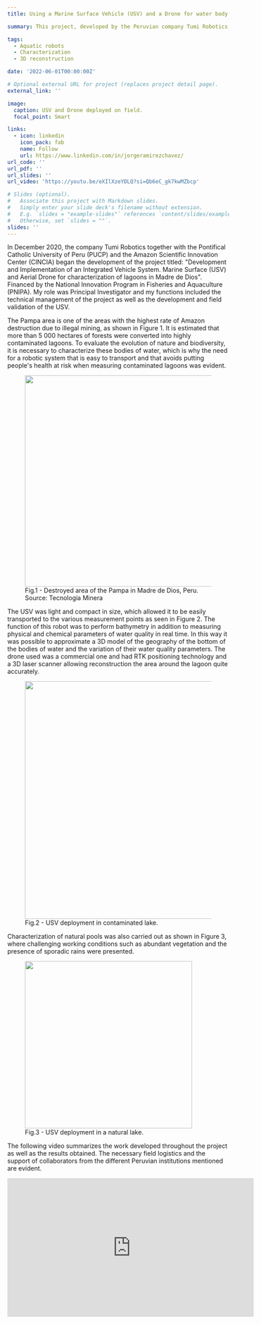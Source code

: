 ```yaml
---
title: Using a Marine Surface Vehicle (USV) and a Drone for water body characterization in the Amazon.

summary: This project, developed by the Peruvian company Tumi Robotics, seeks to combat pollution in the Amazon caused by illegal mining activities using a robotic solution composed of a surface aquatic robot and a drone. Using specialized sensors, it is sought to diagnose contaminated water bodies so that local institutions can propose solution alternatives.

tags:
  - Aquatic robots
  - Characterization
  - 3D reconstruction

date: '2022-06-01T00:00:00Z'

# Optional external URL for project (replaces project detail page).
external_link: ''

image:
  caption: USV and Drone deployed on field.
  focal_point: Smart

links:
  - icon: linkedin
    icon_pack: fab
    name: Follow
    url: https://www.linkedin.com/in/jorgeramirezchavez/
url_code: ''
url_pdf: ''
url_slides: ''
url_video: 'https://youtu.be/eXIlXzeYDLQ?si=Qb6eC_gk7kwMZbcp'

# Slides (optional).
#   Associate this project with Markdown slides.
#   Simply enter your slide deck's filename without extension.
#   E.g. `slides = "example-slides"` references `content/slides/example-slides.md`.
#   Otherwise, set `slides = ""`.
slides: ''
---
```

In December 2020, the company Tumi Robotics together with the Pontifical Catholic University of Peru (PUCP) and the Amazon Scientific Innovation Center (CINCIA) began the development of the project titled: "Development and Implementation of an Integrated Vehicle System. Marine Surface (USV) and Aerial Drone for characterization of lagoons in Madre de Dios". Financed by the National Innovation Program in Fisheries and Aquaculture (PNIPA). My role was Principal Investigator and my functions included the technical management of the project as well as the development and field validation of the USV.

The Pampa area is one of the areas with the highest rate of Amazon destruction due to illegal mining, as shown in Figure 1. It is estimated that more than 5 000 hectares of forests were converted into highly contaminated lagoons. To evaluate the evolution of nature and biodiversity, it is necessary to characterize these bodies of water, which is why the need for a robotic system that is easy to transport and that avoids putting people's health at risk when measuring contaminated lagoons was evident.

<figure>
  <img src= pampa.jpg width= 480 height= 480 >
  <figcaption>Fig.1 - Destroyed area of the Pampa in Madre de Dios, Peru. Source: Tecnología Minera </figcaption>
</figure>

The USV was light and compact in size, which allowed it to be easily transported to the various measurement points as seen in Figure 2. The function of this robot was to perform bathymetry in addition to measuring physical and chemical parameters of water quality in real time. In this way it was possible to approximate a 3D model of the geography of the bottom of the bodies of water and the variation of their water quality parameters. The drone used was a commercial one and had RTK positioning technology and a 3D laser scanner allowing reconstruction the area around the lagoon quite accurately.

<figure>
  <img src= usv_deployment.png width= 540 height= 540 >
  <figcaption>Fig.2 - USV deployment in contaminated lake.</figcaption>
</figure>

Characterization of natural pools was also carried out as shown in Figure 3, where challenging working conditions such as abundant vegetation and the presence of sporadic rains were presented. 

<figure>
  <img src= figura3.jpg width= 380 height= 380 >
  <figcaption>Fig.3 - USV deployment in a natural lake.</figcaption>
</figure>

The following video summarizes the work developed throughout the project as well as the results obtained. The necessary field logistics and the support of collaborators from the different Peruvian institutions mentioned are evident.

<div style="text-align:center;">
<iframe width="560" height="315" src="https://www.youtube.com/embed/eXIlXzeYDLQ?si=jxxiev43iSI1wk7F" title="YouTube video player" frameborder="0" allow="accelerometer; autoplay; clipboard-write; encrypted-media; gyroscope; picture-in-picture; web-share" allowfullscreen></iframe>
</div>